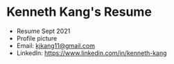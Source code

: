 # Kenneth Kang's Resume

* Resume Sept 2021
* Profile picture
* Email: kjkang11@gmail.com
* LinkedIn: https://www.linkedin.com/in/kenneth-kang
